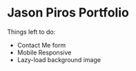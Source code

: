 # Jason Piros Portfolio

Things left to do:
* Contact Me form
* Mobile Responsive
* Lazy-load background image

